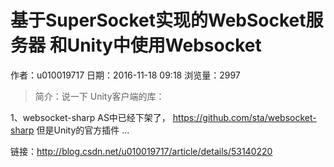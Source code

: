 # 基于SuperSocket实现的WebSocket服务器 和Unity中使用Websocket
作者：u010019717
日期：2016-11-18 09:18
浏览量：2997
> 简介：说一下 Unity客户端的库：

1、websocket-sharp  AS中已经下架了，  https://github.com/sta/websocket-sharp  但是Unity的官方插件 ...

 链接：http://blog.csdn.net/u010019717/article/details/53140220
